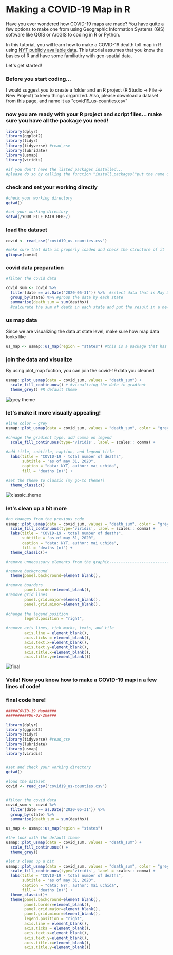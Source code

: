 # Making a COVID-19 Map in R

Have you ever wondered how COVID-19 maps are made? You have quite a few options to make one from using Geographic Information Systems (GIS) software like QGIS or ArcGIS to coding in R or Python.

In this tutorial, you will learn how to make a COVID-19 dealth toll map in R using [NYT publicly available data](https://github.com/nytimes/covid-19-data). This tutorial assumes that you know the basics of R and have some familiatiry with geo-spatial data. 

Let's get started! 

### Before you start coding... 

I would suggest you to create a folder and an R project (R Studio -> File -> New Project) to keep things organized. 
Also, please download a dataset from [this page](https://github.com/nytimes/covid-19-data/blob/master/us-counties.csv), and name it as "covid19_us-counties.csv"

### now you are ready with your R project and script files... make sure you have all the package you need!
```r
library(dplyr)
library(ggplot2)
library(tidyr)
library(tidyverse) #read_csv 
library(lubridate)
library(usmap)
library(viridis)

#if you don't have the listed packages installed...
#please do so by calling the function "install.packages("put the name of the package")"
``` 

### check and set your working directly 
```r
#check your working directory
getwd()

#set your working directory 
setwd(/YOUR FILE PATH HERE/)
```
### load the dataset
```r
covid <- read_csv("covid19_us-counties.csv")

#make sure that data is properly loaded and check the structure of it
glimpse(covid)
```

### covid data preparation 
```r
#filter the covid data

covid_sum <- covid %>% 
  filter(date == as.Date("2020-05-31")) %>%  #select data that is May 31, 2020
  group_by(state) %>% #group the data by each state
  summarise(death_sum = sum(deaths)) 
  #calcurate the sum of death in each state and put the result in a new column "death_sum"
```
### us map data 
Since we are visualizing the data at state level, make sure how map data looks like 

```r
us_map <- usmap::us_map(region = "states") #this is a package that has us map shapefile
```

### join the data and visualize 
By using plot_map fuction, you can join the covid-19 data you cleaned 
```r
usmap::plot_usmap(data = covid_sum, values = "death_sum") +
  scale_fill_continuous() + #visualizing the date in gradient
  theme_grey() #R default theme
```
![grey theme](/images/Grey_theme.png)

### let's make it more visually appealing!
```r
#line color = grey
usmap::plot_usmap(data = covid_sum, values = "death_sum", color = "grey40") + 

#chnage the gradient type, add comma on legend
  scale_fill_continuous(type='viridis', label = scales:: comma) + 
  
#add title, subtitle, caption, and legend title
  labs(title = "COVID-19 - total number of deaths",
       subtitle = "as of may 31, 2020",
       caption = "data: NYT, author: mai uchida", 
       fill = "deaths (n)") + 
       
#set the theme to classic (my go-to theme!)
  theme_classic()
```
![classic_theme](/images/Classic_theme.png)

### let's clean up a bit more
```r
#no changes from the previous code
usmap::plot_usmap(data = covid_sum, values = "death_sum", color = "grey40") +
  scale_fill_continuous(type='viridis', label = scales:: comma) +
  labs(title = "COVID-19 - total number of deaths",
       subtitle = "as of may 31, 2020",
       caption = "data: NYT, author: mai uchida", 
       fill = "deaths (n)") + 
  theme_classic()+

#remove unnecassary elements from the graphic-------------------------------

#remove background
  theme(panel.background=element_blank(),

#remove boarders
        panel.border=element_blank(),
#remove grid lines 
        panel.grid.major=element_blank(),
        panel.grid.minor=element_blank(),
        
#change the legend position
        legend.position = "right",
        
#remove axis lines, tick marks, texts, and tile 
        axis.line = element_blank(), 
        axis.ticks = element_blank(),
        axis.text.x=element_blank(),
        axis.text.y=element_blank(),
        axis.title.x=element_blank(),
        axis.title.y=element_blank())
``` 
![final](/images/final.png)

### Voila! Now you know how to make a COVID-19 map in a few lines of code!

### final code here! 
```r
#####COVID-19 Map#####
##########06-02-20####

library(dplyr)
library(ggplot2)
library(tidyr)
library(tidyverse) #read_csv 
library(lubridate)
library(usmap)
library(viridis)


#set and check your working directory
getwd()

#load the dataset
covid <- read_csv("covid19_us-counties.csv")


#filter the covid data
covid_sum <- covid %>% 
  filter(date == as.Date("2020-05-31")) %>% 
  group_by(state) %>%
  summarise(death_sum = sum(deaths))

us_map <- usmap::us_map(region = "states")

#the look with the default theme 
usmap::plot_usmap(data = covid_sum, values = "death_sum") +
  scale_fill_continuous() +
  theme_grey()

#let's clean up a bit
usmap::plot_usmap(data = covid_sum, values = "death_sum", color = "grey40") +
  scale_fill_continuous(type='viridis', label = scales:: comma) +
  labs(title = "COVID-19 - total number of deaths",
       subtitle = "as of may 31, 2020",
       caption = "data: NYT, author: mai uchida", 
       fill = "deaths (n)") + 
  theme_classic()+
  theme(panel.background=element_blank(),
        panel.border=element_blank(),
        panel.grid.major=element_blank(),
        panel.grid.minor=element_blank(),
        legend.position = "right",
        axis.line = element_blank(), 
        axis.ticks = element_blank(),
        axis.text.x=element_blank(),
        axis.text.y=element_blank(),
        axis.title.x=element_blank(),
        axis.title.y=element_blank())
``` 
